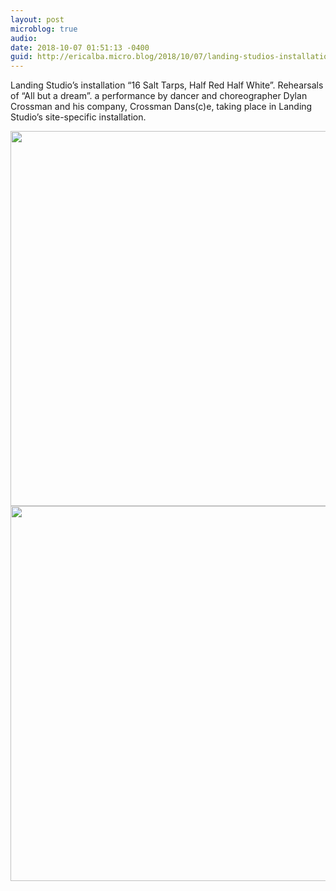 ```yaml
---
layout: post
microblog: true
audio: 
date: 2018-10-07 01:51:13 -0400
guid: http://ericalba.micro.blog/2018/10/07/landing-studios-installation.html
---
```

Landing Studio’s installation “16 Salt Tarps, Half Red Half White”. Rehearsals of “All but a dream”. a performance by dancer and choreographer Dylan Crossman and his company, Crossman Dans(c)e, taking place in Landing Studio’s site-specific installation.

<img src="http://micro.ericalba.com/uploads/2018/8d6191d712.jpg" width="600" height="600" /><img src="http://micro.ericalba.com/uploads/2018/050f9e47fb.jpg" width="600" height="600" />
